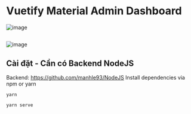 # Vuetify Material Admin Dashboard

![image](https://res.cloudinary.com/dsobei3hp/image/upload/v1608020963/GitHub/5_kwurom.png)
##
![image](https://res.cloudinary.com/dsobei3hp/image/upload/v1608021203/GitHub/Untitled_hjbpdj.png)


## Cài đặt - Cần có Backend NodeJS 
Backend: https://github.com/manhle93/NodeJS
 Install dependencies via npm or yarn
```shell
yarn
```
```shell
yarn serve


